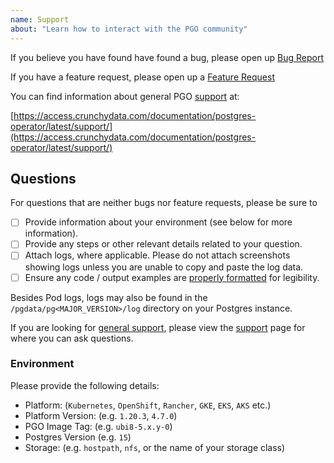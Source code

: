 ```yaml
---
name: Support
about: "Learn how to interact with the PGO community"
---
```


If you believe you have found have found a bug, please open up [Bug Report](https://github.com/CrunchyData/postgres-operator/issues/new?template=bug_report.md)

If you have a feature request, please open up a [Feature Request](https://github.com/CrunchyData/postgres-operator/issues/new?template=feature_request.md)

You can find information about general PGO [support](https://access.crunchydata.com/documentation/postgres-operator/latest/support/) at:

[https://access.crunchydata.com/documentation/postgres-operator/latest/support/](https://access.crunchydata.com/documentation/postgres-operator/latest/support/)

## Questions

For questions that are neither bugs nor feature requests, please be sure to

- [ ] Provide information about your environment (see below for more information).
- [ ] Provide any steps or other relevant details related to your question.
- [ ] Attach logs, where applicable. Please do not attach screenshots showing logs unless you are unable to copy and paste the log data.
- [ ] Ensure any code / output examples are [properly formatted](https://docs.github.com/en/github/writing-on-github/basic-writing-and-formatting-syntax#quoting-code) for legibility.

Besides Pod logs, logs may also be found in the `/pgdata/pg<MAJOR_VERSION>/log` directory on your Postgres instance.

If you are looking for [general support](https://access.crunchydata.com/documentation/postgres-operator/latest/support/), please view the [support](https://access.crunchydata.com/documentation/postgres-operator/latest/support/) page for where you can ask questions.

### Environment

Please provide the following details:

- Platform: (`Kubernetes`, `OpenShift`, `Rancher`, `GKE`, `EKS`, `AKS` etc.)
- Platform Version: (e.g. `1.20.3`, `4.7.0`)
- PGO Image Tag: (e.g. `ubi8-5.x.y-0`)
- Postgres Version (e.g. `15`)
- Storage: (e.g. `hostpath`, `nfs`, or the name of your storage class)
